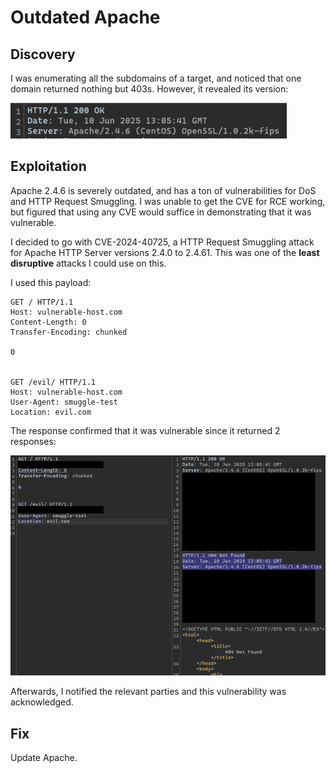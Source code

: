 # Outdated Apache

## Discovery

I was enumerating all the subdomains of a target, and noticed that one domain returned nothing but 403s. However, it revealed its version:

![](../../../.gitbook/assets/outdated-apache-image.png)

## Exploitation

Apache 2.4.6 is severely outdated, and has a ton of vulnerabilities for DoS and HTTP Request Smuggling. I was unable to get the CVE for RCE working, but figured that using any CVE would suffice in demonstrating that it was vulnerable.

I decided to go with CVE-2024-40725, a HTTP Request Smuggling attack for Apache HTTP Server versions 2.4.0 to 2.4.61. This was one of the **least disruptive** attacks I could use on this.

I used this payload:

```http
GET / HTTP/1.1
Host: vulnerable-host.com
Content-Length: 0
Transfer-Encoding: chunked

0


GET /evil/ HTTP/1.1
Host: vulnerable-host.com
User-Agent: smuggle-test
Location: evil.com
```

The response confirmed that it was vulnerable since it returned 2 responses:

![](../../../.gitbook/assets/outdated-apache-image-1.png)

Afterwards, I notified the relevant parties and this vulnerability was acknowledged. 

## Fix

Update Apache.
